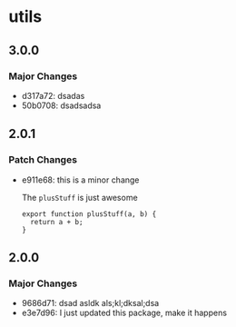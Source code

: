 # utils

## 3.0.0

### Major Changes

- d317a72: dsadas
- 50b0708: dsadsadsa

## 2.0.1

### Patch Changes

- e911e68: this is a minor change

  The `plusStuff` is just awesome

  ```
  export function plusStuff(a, b) {
  	return a + b;
  }
  ```

## 2.0.0

### Major Changes

- 9686d71: dsad asldk als;kl;dksal;dsa
- e3e7d96: I just updated this package, make it happens
